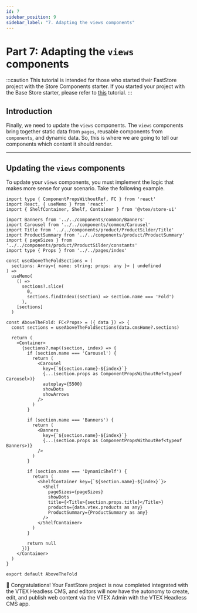 ```yaml
---
id: 7
sidebar_position: 9
sidebar_label: "7. Adapting the views components"
---
```


# Part 7: Adapting the `views` components

:::caution
This tutorial is intended for those who started their FastStore project with the Store Components starter. If you started your project with the Base Store starter, please refer to [this](/tutorials/cms-overview) tutorial.
:::

## Introduction

Finally, we need to update the `views` components. The `views` components bring together static data from `pages`, reusable components from `components`, and dynamic data. So, this is where we are going to tell our components which content it should render.

---

## Updating the `views` components

To update your `views` components, you must implement the logic that makes more sense for your scenario. Take the following example. 

```tsx
import type { ComponentPropsWithoutRef, FC } from 'react'
import React, { useMemo } from 'react'
import { ShelfContainer, Shelf, Container } from '@vtex/store-ui'

import Banners from '../../components/common/Banners'
import Carousel from '../../components/common/Carousel'
import Title from '../../components/product/ProductSilder/Title'
import ProductSummary from '../../components/product/ProductSummary'
import { pageSizes } from '../../components/product/ProductSilder/constants'
import type { Props } from '../../pages/index'

const useAboveTheFoldSections = (
  sections: Array<{ name: string; props: any }> | undefined
) =>
  useMemo(
    () =>
      sections?.slice(
        0,
        sections.findIndex((section) => section.name === 'Fold')
      ),
    [sections]
  )

const AboveTheFold: FC<Props> = ({ data }) => {
  const sections = useAboveTheFoldSections(data.cmsHome?.sections)

  return (
    <Container>
      {sections?.map((section, index) => {
        if (section.name === 'Carousel') {
          return (
            <Carousel
              key={`${section.name}-${index}`}
              {...(section.props as ComponentPropsWithoutRef<typeof Carousel>)}
              autoplay={5500}
              showDots
              showArrows
            />
          )
        }

        if (section.name === 'Banners') {
          return (
            <Banners
              key={`${section.name}-${index}`}
              {...(section.props as ComponentPropsWithoutRef<typeof Banners>)}
            />
          )
        }

        if (section.name === 'DynamicShelf') {
          return (
            <ShelfContainer key={`${section.name}-${index}`}>
              <Shelf
                pageSizes={pageSizes}
                showDots
                title={<Title>{section.props.title}</Title>}
                products={data.vtex.products as any}
                ProductSummary={ProductSummary as any}
              />
            </ShelfContainer>
          )
        }

        return null
      })}
    </Container>
  )
}

export default AboveTheFold
```

🎉 Congratulations! Your FastStore project is now completed integrated with the VTEX Headless CMS, and editors will now have the autonomy to create, edit, and publish web content via the VTEX Admin with the VTEX Headless CMS app.